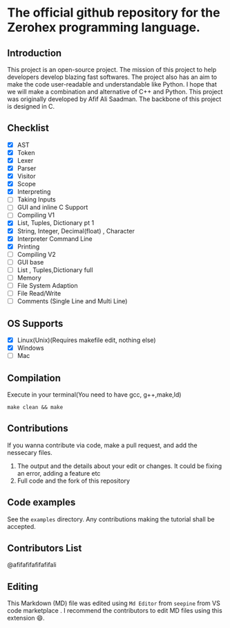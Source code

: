 # The official github repository for the Zerohex programming language.

## Introduction

This project is an open-source project. The mission of this project to help developers develop blazing fast softwares. The project also has an aim to make the code user-readable and understandable like Python. I hope that we will make a combination and alternative of C++ and Python. This project was originally developed by Afif Ali Saadman. The backbone of this project is designed in C.

## Checklist

* [X]  AST
* [X]  Token
* [X]  Lexer
* [X]  Parser
* [X]  Visitor
* [X]  Scope
* [X]  Interpreting
* [ ]  Taking Inputs
* [ ]  GUI and inline C Support
* [ ]  Compiling V1
* [X]  List, Tuples, Dictionary pt 1
* [X]  String, Integer, Decimal(float) , Character
* [X]  Interpreter Command Line
* [X]  Printing
* [ ]  Compiling V2
* [ ]  GUI base
* [ ]  List , Tuples,Dictionary full
* [ ]  Memory
* [ ]  File System Adaption
* [ ]  File Read/Write
* [ ]  Comments (Single Line and Multi Line)

## OS Supports

* [X]  Linux(Unix)(Requires makefile edit, nothing else)
* [X]  Windows
* [ ]  Mac

## Compilation

Execute in your terminal(You need to have gcc, g++,make,ld)

```
make clean && make
```

## Contributions

If you wanna contribute via code, make a pull request, and add the nessecary files.

1. The output and the details about your edit or changes. It could be fixing an error, adding a feature etc
2. Full code and the fork of this repository

## Code examples

See the ```examples``` directory. Any contributions making the tutorial shall be accepted.

## Contributors List

@afifafifafifafifali

## Editing

This Markdown (MD) file was edited using ```Md Editor``` from ```seepine``` from VS code marketplace . I recommend the contributors to edit MD files using this extension 😄.
